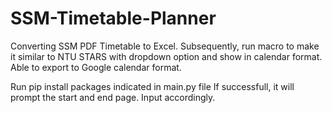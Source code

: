 # SSM-Timetable-Planner
Converting SSM PDF Timetable to Excel. Subsequently, run macro to make it similar to NTU STARS with dropdown option and show in calendar format. Able to export to Google calendar format.

Run pip install packages indicated in main.py file
If successfull, it will prompt the start and end page. Input accordingly.
